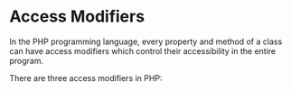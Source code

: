 # Access Modifiers
In the PHP programming language, every property and method of a class can have access modifiers which control their accessibility in the entire program. 

There are three access modifiers in PHP:
